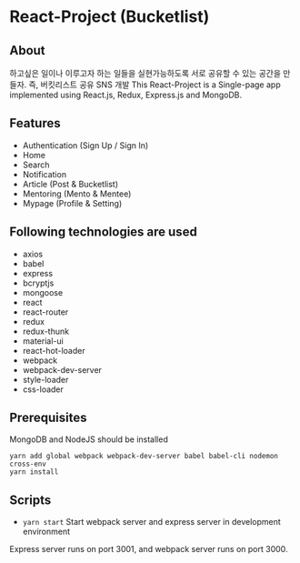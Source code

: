 # React-Project (Bucketlist)

## About

하고싶은 일이나 이루고자 하는 일들을 실현가능하도록 서로 공유할 수 있는 공간을 만들자. 즉, 버킷리스트 공유 SNS 개발
This React-Project is a Single-page app implemented using React.js, Redux, Express.js and MongoDB.


## Features
- Authentication (Sign Up / Sign In)
- Home
- Search
- Notification
- Article (Post & Bucketlist)
- Mentoring (Mento & Mentee)
- Mypage (Profile & Setting)


## Following technologies are used
- axios
- babel
- express
- bcryptjs
- mongoose
- react
- react-router
- redux
- redux-thunk
- material-ui
- react-hot-loader
- webpack
- webpack-dev-server
- style-loader
- css-loader

## Prerequisites
MongoDB and NodeJS should be installed

```
yarn add global webpack webpack-dev-server babel babel-cli nodemon cross-env
yarn install
```

## Scripts

- `yarn start` Start webpack server and express server in development environment

Express server runs on port 3001, and webpack server runs on port 3000.

## 
